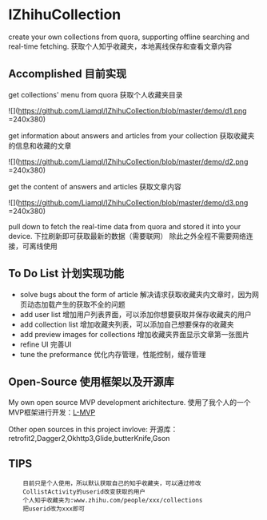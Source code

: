 # IZhihuCollection
create your own collections from quora, supporting offline searching and real-time fetching.
获取个人知乎收藏夹，本地离线保存和查看文章内容


## Accomplished 目前实现

get collections' menu from quora
获取个人收藏夹目录
  
  ![](https://github.com/Liamql/IZhihuCollection/blob/master/demo/d1.png =240x380)

get information about answers and articles from your collection
获取收藏夹的信息和收藏的文章
  
  ![](https://github.com/Liamql/IZhihuCollection/blob/master/demo/d2.png =240x380)

get the content of answers and articles
获取文章内容
  
  ![](https://github.com/Liamql/IZhihuCollection/blob/master/demo/d3.png =240x380)


pull down to fetch the real-time data from quora and stored it into your device.
下拉刷新即可获取最新的数据（需要联网）
除此之外全程不需要网络连接，可离线使用
  

## To Do List 计划实现功能

* solve bugs about the form of article 解决请求获取收藏夹内文章时，因为网页动态加载产生的获取不全的问题
* add user list 增加用户列表界面，可以添加你想要获取并保存收藏夹的用户
* add collection list 增加收藏夹列表，可以添加自己想要保存的收藏夹
* add preview images for collections 增加收藏夹界面显示文章第一张图片
* refine UI 完善UI
* tune the preformance 优化内存管理，性能控制，缓存管理
  
  

## Open-Source 使用框架以及开源库

My own open source MVP development arichitecture.
使用了我个人的一个MVP框架进行开发：[L-MVP](https://github.com/Liamql/L-MVP)  

Other open sources in this project invlove:
开源库： retrofit2,Dagger2,Okhttp3,Glide,butterKnife,Gson

## TIPS

        目前只是个人使用，所以默认获取自己的知乎收藏夹，可以通过修改
        CollistActivity的userid改变获取的用户
        个人知乎收藏夹为:www.zhihu.com/people/xxx/collections
        把userid改为xxx即可
